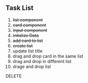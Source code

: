 ## Task List

1. ~~list component~~
2. ~~card component~~
3. ~~input component~~
4. ~~initalize Data~~
5. ~~add card to list~~
6. ~~create list~~
7. update list title
8. drag and drop card in the same list
9. drag and drop in different list
10. drage and drop list

DELETE
